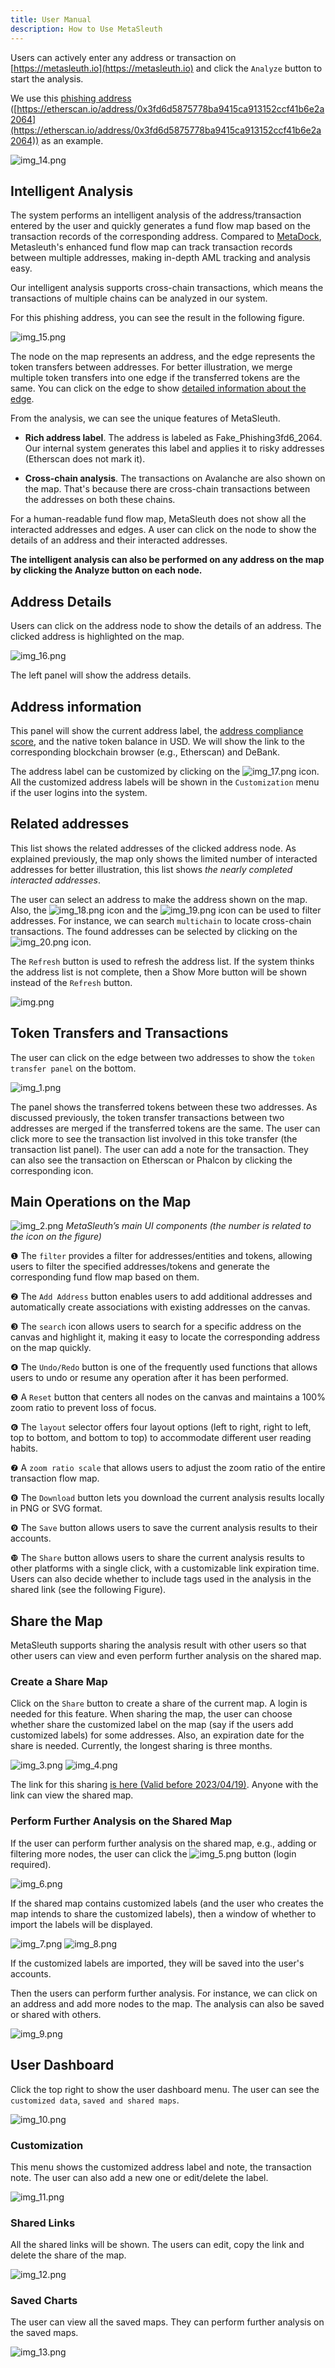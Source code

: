 ```yaml
---
title: User Manual
description: How to Use MetaSleuth
---
```


Users can actively enter any address or transaction on [https://metasleuth.io](https://metasleuth.io) and click the `Analyze` button to start the analysis.

We use this [phishing address](https://metasleuth.io/result/eth/0x3fd6d5875778bA9415CA913152CcF41b6E2a2064) ([https://etherscan.io/address/0x3fd6d5875778ba9415ca913152ccf41b6e2a2064](https://etherscan.io/address/0x3fd6d5875778ba9415ca913152ccf41b6e2a2064)) as an example.

![img_14.png](images/img_14.png)

## Intelligent Analysis

The system performs an intelligent analysis of the address/transaction entered by the user and quickly generates a fund 
flow map based on the transaction records of the corresponding address. Compared to [MetaDock](https://docs.metasleuth.io/user-manual), Metasleuth's enhanced fund flow map can track transaction records between multiple addresses, making in-depth AML tracking and analysis easy.

Our intelligent analysis supports cross-chain transactions, which means the transactions of multiple chains can be analyzed in our system.

For this phishing address, you can see the result in the following figure.

![img_15.png](images/img_15.png)

The node on the map represents an address, and the edge represents the token transfers between addresses. For better illustration, we merge multiple token transfers into one edge if the transferred tokens are the same. You can click on the edge to show [detailed information about the edge](https://docs.metasleuth.io/user-manual#token-transfers-and-transactions).

From the analysis, we can see the unique features of MetaSleuth.

- **Rich address label**. The address is labeled as Fake_Phishing3fd6_2064. Our internal system generates this label and applies it to risky addresses (Etherscan does not mark it).

- **Cross-chain analysis**. The transactions on  Avalanche are also shown on the map. That's because there are cross-chain transactions between the addresses on both these chains.

For a human-readable fund flow map, MetaSleuth does not show all the interacted addresses and edges. A user can click on the node to show the details of an address and their interacted addresses.
 
**The intelligent analysis can also be performed on any address on the map by clicking the Analyze button on each node.**

## Address Details

Users can click on the address node to show the details of an address. The clicked address is highlighted on the map.

![img_16.png](images/img_16.png)

The left panel will show the address details.

## Address information

This panel will show the current address label, the [address compliance score](https://docs.metasleuth.io/user-manual), and the native token balance in USD. We will show the link to the corresponding blockchain browser (e.g., Etherscan) and DeBank.

The address label can be customized by clicking on the ![img_17.png](images/img_17.png) icon. All the customized address labels will be shown in the `Customization` menu if the user logins into the system.  

## Related addresses

This list shows the related addresses of the clicked address node. As explained previously, the map only shows the limited number of interacted addresses for better illustration, this list shows *the nearly completed interacted addresses*.

The user can select an address to make the address shown on the map. Also, the ![img_18.png](images/img_18.png) icon and the ![img_19.png](images/img_19.png) icon can be used to filter addresses.
For instance, we can search `multichain` to locate cross-chain transactions. The found addresses can be selected by clicking on the ![img_20.png](images/img_20.png) icon.

The `Refresh` button is used to refresh the address list. If the system thinks the address list is not complete, then a Show More button will be shown instead of the `Refresh` button.

![img.png](images/img.png)

## Token Transfers and Transactions

The user can click on the edge between two addresses to show the `token transfer panel` on the bottom.

![img_1.png](images/img_1.png)

The panel shows the transferred tokens between these two addresses. As discussed previously, the token transfer transactions between two addresses are merged if the transferred tokens are the same. The user can click more to see the transaction list involved in this toke transfer (the transaction list panel).
The user can add a note for the transaction. They can also see the transaction on Etherscan or Phalcon by clicking the corresponding icon. 

## Main Operations on the Map

![img_2.png](images/img_2.png)
*MetaSleuth’s main UI components (the number is related to the icon on the figure)*

❶ The `filter` provides a filter for addresses/entities and tokens, allowing users to filter the specified addresses/tokens and generate the corresponding fund flow map based on them.

❷ The `Add Address` button enables users to add additional addresses and automatically create associations with existing addresses on the canvas.

❸ The `search` icon allows users to search for a specific address on the canvas and highlight it, making it easy to locate the corresponding address on the map quickly.

❹ The `Undo/Redo` button is one of the frequently used functions that allows users to undo or resume any operation after it has been performed.

❺ A `Reset` button that centers all nodes on the canvas and maintains a 100% zoom ratio to prevent loss of focus.

❻ The `layout` selector offers four layout options (left to right, right to left, top to bottom, and bottom to top) to accommodate different user reading habits.

❼ A `zoom ratio scale` that allows users to adjust the zoom ratio of the entire transaction flow map.

❽ The `Download` button lets you download the current analysis results locally in PNG or SVG format.

❾ The `Save` button allows users to save the current analysis results to their accounts.

❿ The `Share` button allows users to share the current analysis results to other platforms with a single click, with a customizable link expiration time. Users can also decide whether to include tags used in the analysis in the shared link (see the following Figure). 

## Share the Map

MetaSleuth supports sharing the analysis result with other users so that other users can view and even perform further analysis on the shared map.

### Create a Share Map

Click on the `Share` button to create a share of the current map. A login is needed for this feature. When sharing the map, the user can choose whether share the customized label on the map (say if the users add customized labels) for some addresses. Also, an expiration date for the share is needed. Currently, the longest sharing is three months. 

![img_3.png](images/img_3.png)
![img_4.png](images/img_4.png)

The link for this sharing [is here (Valid before 2023/04/19)](https://metasleuth.io/result/eth/0x3fd6d5875778bA9415CA913152CcF41b6E2a2064?source=7ab390ee-4f9d-4162-a26b-525b3cbc703b). Anyone with the link can view the shared map.

### Perform Further Analysis on the Shared Map

If the user can perform further analysis on the shared map, e.g., adding or filtering more nodes, the user can click the ![img_5.png](images/img_5.png) button (login required).

![img_6.png](images/img_6.png)

If the shared map contains customized labels (and the user who creates the map intends to share the customized labels), then a window of whether to import the labels will be displayed.

![img_7.png](images/img_7.png)
![img_8.png](images/img_8.png)

If the customized labels are imported, they will be saved into the user's accounts.

Then the users can perform further analysis. For instance, we can click on an address and add more nodes to the map. The analysis can also be saved or shared with others.

![img_9.png](images/img_9.png)

## User Dashboard

Click the top right to show the user dashboard menu. The user can see the `customized data`, `saved and shared maps`.

![img_10.png](images/img_10.png)

### Customization

This menu shows the customized address label and note, the transaction note. The user can also add a new one or edit/delete the label.

![img_11.png](images/img_11.png)

### Shared Links

All the shared links will be shown. The users can edit, copy the link and delete the share of the map.

![img_12.png](images/img_12.png)

### Saved Charts

The user can view all the saved maps. They can perform further analysis on the saved maps.

![img_13.png](images/img_13.png)
